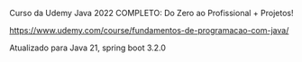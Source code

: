 Curso da Udemy Java 2022 COMPLETO: Do Zero ao Profissional + Projetos!

https://www.udemy.com/course/fundamentos-de-programacao-com-java/

Atualizado para Java 21, spring boot 3.2.0

